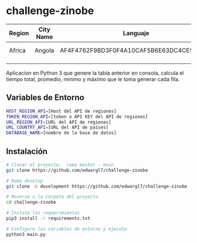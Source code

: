 # challenge-zinobe

|  Region | City Name |  Languaje | Time  |
|---|---|---|---|
|  Africa | Angola  |  AF4F4762F9BD3F0F4A10CAF5B6E63DC4CE543724 | 0.23 ms  |
|   |   |   |   |
|   |   |   |   |


Aplicacion en Python 3 que genere la tabla anterior en consola, calcula el tiempo total, promedio, mínimo y máximo que le toma generar cada fila.

## Variables de Entorno

```bash
HOST_REGION_API=[Host del API de regiones]
TOKEN_REGION_API=[token o API KEY del API de regiones]
URL_REGION_API=[URL del API de regiones]
URL_COUNTRY_API=[URL del API de países]
DATABASE_NAME=[nombre de la base de datos]
```

## Instalación

```bash
# Clonar el proyecto,  rama master - main
git clone https://github.com/edwargl7/challenge-zinobe

# Rama develop
git clone -b development https://github.com/edwargl7/challenge-zinobe

# Moverse a la carpeta del proyecto
cd challenge-zinobe

# Instale los requerimientos
pip3 install -r requirements.txt

# Configure las variables de entorno y ejecute
python3 main.py
```
